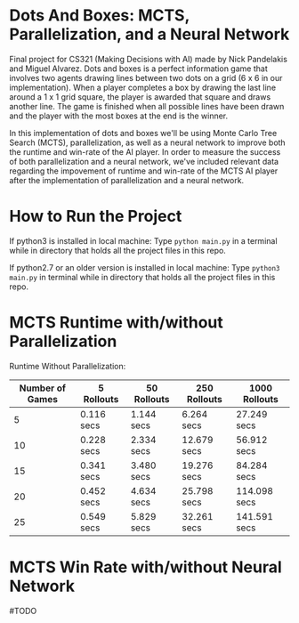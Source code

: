 # Dots And Boxes: MCTS, Parallelization, and a Neural Network

Final project for CS321 (Making Decisions with AI) made by Nick Pandelakis and Miguel Alvarez. Dots and boxes is a perfect information game that involves two agents drawing lines between two dots on a grid (6 x 6 in our implementation). When a player completes a box by drawing the last line around a 1 x 1 grid square, the player is awarded that square and draws another line. The game is finished when all possible lines have been drawn and the player with the most boxes at the end is the winner.

In this implementation of dots and boxes we'll be using Monte Carlo Tree Search (MCTS), parallelization, as well as a neural network to improve both the runtime and win-rate of the AI player. In order to measure the success of both parallelization and a neural network, we've included relevant data regarding the impovement of runtime and win-rate of the MCTS AI player after the implementation of parallelization and a neural network.

# How to Run the Project
If python3 is installed in local machine:
Type `python main.py` in a terminal while in directory that holds all the project files in this repo.

If python2.7 or an older version is installed in local machine:
Type `python3 main.py` in terminal while in directory that holds all the project files in this repo.

# MCTS Runtime with/without Parallelization

Runtime Without Parallelization:

| Number of Games | 5 Rollouts | 50 Rollouts | 250 Rollouts | 1000 Rollouts|
|-----------------|------------|-------------|--------------|--------------|
| 5               | 0.116 secs | 1.144 secs  | 6.264 secs   | 27.249 secs  |
| 10              | 0.228 secs | 2.334 secs  | 12.679 secs  | 56.912 secs  |
| 15              | 0.341 secs | 3.480 secs  | 19.276 secs  | 84.284 secs  |
| 20              | 0.452 secs | 4.634 secs  | 25.798 secs  | 114.098 secs |
| 25              | 0.549 secs | 5.829 secs  | 32.261 secs  | 141.591 secs |

# MCTS Win Rate with/without Neural Network
#TODO
